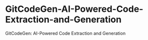 # GitCodeGen-AI-Powered-Code-Extraction-and-Generation
GitCodeGen: AI-Powered Code Extraction and Generation
